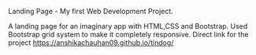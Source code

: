 Landing Page - My first Web Development Project.

A landing page for an imaginary app with HTML,CSS and Bootstrap. Used Bootstrap grid system to make it completely responsive. Direct link for the project  https://anshikachauhan09.github.io/tindog/
